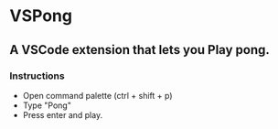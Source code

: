 # VSPong

## A VSCode extension that lets you Play pong.

### Instructions
- Open command palette (ctrl + shift + p)
- Type "Pong"
- Press enter and play.
